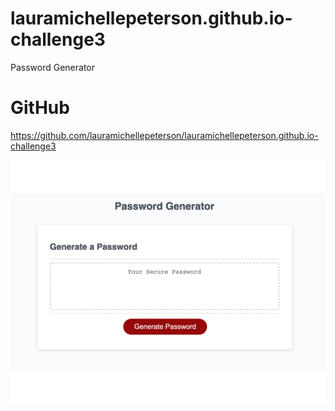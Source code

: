 # lauramichellepeterson.github.io-challenge3
Password Generator

# GitHub
https://github.com/lauramichellepeterson/lauramichellepeterson.github.io-challenge3

![Challenge_3_screenshot](./Challenge_3_Screen_Shot.png)